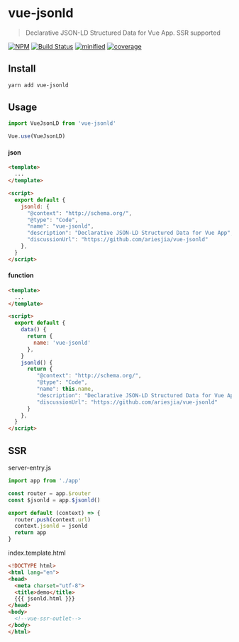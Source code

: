 # vue-jsonld
> Declarative JSON-LD Structured Data for Vue App. SSR supported

[![NPM](https://img.shields.io/npm/v/vue-jsonld.svg)](https://www.npmjs.com/package/vue-jsonld)
[![Build Status](https://travis-ci.org/ariesjia/vue-jsonld.svg?branch=master)](https://travis-ci.org/ariesjia/vue-jsonld)
[![minified](https://badgen.net/bundlephobia/minzip/vue-jsonld)](https://bundlephobia.com/result?p=vue-jsonld)
[![coverage](https://badgen.net/codecov/c/github/ariesjia/vue-jsonld)](https://codecov.io/gh/ariesjia/vue-jsonld)

## Install
```bash
yarn add vue-jsonld
```

## Usage

```javascript
import VueJsonLD from 'vue-jsonld'

Vue.use(VueJsonLD)
```
#### json
```html
<template>
  ...
</template>

<script>
  export default {
    jsonld: {
      "@context": "http://schema.org/",
      "@type": "Code",
      "name": "vue-jsonld",
      "description": "Declarative JSON-LD Structured Data for Vue App",
      "discussionUrl": "https://github.com/ariesjia/vue-jsonld"
    },
  }
</script>
```
#### function
```html
<template>
  ...
</template>

<script>
  export default {
    data() {
      return {
        name: 'vue-jsonld' 
      },
    }
    jsonld() {
      return {
         "@context": "http://schema.org/",
         "@type": "Code",
         "name": this.name,
         "description": "Declarative JSON-LD Structured Data for Vue App",
         "discussionUrl": "https://github.com/ariesjia/vue-jsonld"
      }
    },
  }
</script>
```


## SSR

server-entry.js
```js
import app from './app'

const router = app.$router
const $jsonld = app.$jsonld()

export default (context) => {
  router.push(context.url)
  context.jsonld = jsonld
  return app
}
```
index.template.html
```html
<!DOCTYPE html>
<html lang="en">
<head>
  <meta charset="utf-8">
  <title>demo</title>
  {{{ jsonld.html }}}
</head>
<body>
  <!--vue-ssr-outlet-->
</body>
</html>
```